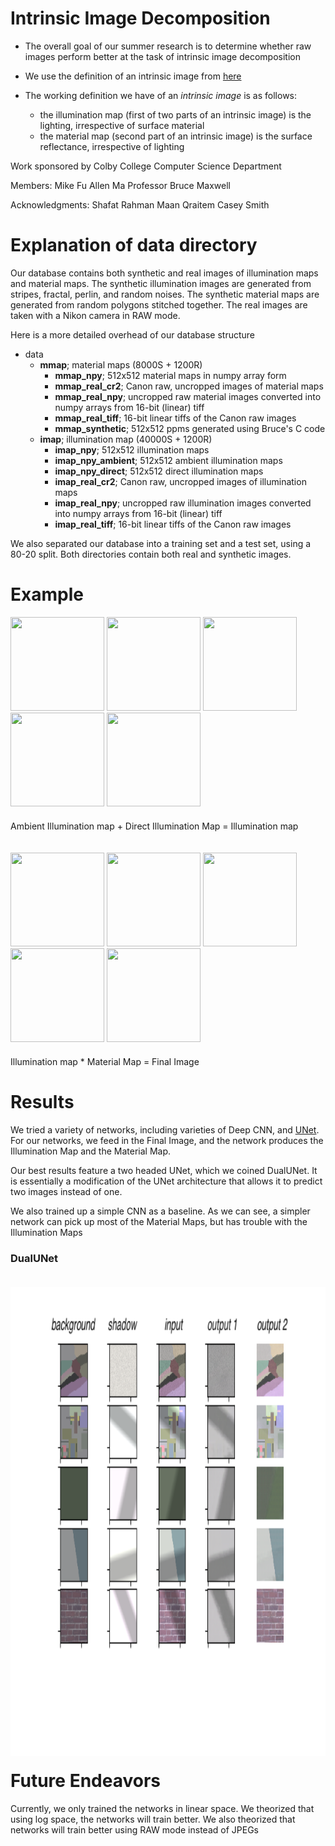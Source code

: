 # Intrinsic Image Decomposition

- The overall goal of our summer research is to determine whether raw images perform better at the task of intrinsic image decomposition

- We use the definition of an intrinsic image from [here](http://www-oldurls.inf.ethz.ch/personal/pomarc/courses/CompPhoto/cpv07.pdf)

- The working definition we have of an *intrinsic image* is as follows:
    - the illumination map (first of two parts of an intrinsic image) is the lighting, irrespective of surface material
    - the material map (second part of an intrinsic image) is the surface reflectance, irrespective of lighting

Work sponsored by Colby College Computer Science Department

Members:
Mike Fu
Allen Ma
Professor Bruce Maxwell

Acknowledgments:
Shafat Rahman
Maan Qraitem
Casey Smith



# Explanation of data directory

Our database contains both synthetic and real images of illumination maps and material maps. The synthetic illumination images are generated from stripes, fractal, perlin, and random noises. The synthetic material maps are generated from random polygons stitched together. The real images are taken with a Nikon camera in RAW mode.

Here is a more detailed overhead of our database structure

* data
    * **mmap**; material maps (8000S + 1200R)
        * **mmap_npy**; 512x512 material maps in numpy array form
        * **mmap_real_cr2**; Canon raw, uncropped images of material maps
        * **mmap_real_npy**; uncropped raw material images converted into numpy arrays from 16-bit (linear) tiff
        * **mmap_real_tiff**; 16-bit linear tiffs of the Canon raw images
        * **mmap_synthetic**; 512x512 ppms generated using Bruce's C code
    * **imap**; illumination map (40000S + 1200R)
        * **imap_npy**; 512x512 illumination maps
        * **imap_npy_ambient**; 512x512 ambient illumination maps
        * **imap_npy_direct**; 512x512 direct illumination maps
        * **imap_real_cr2**; Canon raw, uncropped images of illumination maps
        * **imap_real_npy**; uncropped raw illumination images converted into numpy arrays from 16-bit (linear) tiff
        * **imap_real_tiff**; 16-bit linear tiffs of the Canon raw images

We also separated our database into a training set and a test set, using a 80-20 split. Both directories contain both real and synthetic images.


# Example

<div style="display: block; float: left; margin-bottom: 20px;">
    <img src="./sample_data/imap_png/imap_npy_ambient/train/fractal0.png" width="150" height="150"> 
    <img src="./sample_data/extra/plus.png" width="150" height="150"> 
    <img src="./sample_data/imap_png/imap_npy_direct/train/fractal0.png" width="150" height="150">
    <img src="./sample_data/extra/equals.png" width="150" height="150"> 
    <img src="./sample_data/imap_png/imap_npy/train/fractal0.png" width="150" height="150"> 
<div class="clear"></div>
</div>

Ambient Illumination map + Direct Illumination Map = Illumination map

<div style="display: block; float: left; margin-top: 20px; margin-bottom: 20px;">
    <img src="./sample_data/imap_png/imap_npy/train/fractal0.png" width="150" height="150"> 
    <img src="./sample_data/extra/mult.png" width="150" height="150"> 
    <img src="./sample_data/mmap_png/frame_manyseed0002.png" width="150" height="150">
    <img src="./sample_data/extra/equals.png" width="150" height="150"> 
    <img src="./sample_data/mult_png/mult-fractal0-frame_manyseed0002-3.png" width="150" height="150"> 
<div class="clear"></div>
</div>

Illumination map * Material Map = Final Image

# Results

We tried a variety of networks, including varieties of Deep CNN, and [UNet](https://arxiv.org/pdf/1505.04597.pdf). For our networks, we feed in the Final Image, and the network produces the Illumination  Map and the Material Map.

Our best results feature a two headed UNet, which we coined DualUNet. It is essentially a modification of the UNet architecture that allows it to predict two images instead of one.

We also trained up a simple CNN as a baseline. As we can see, a simpler network can pick up most of the Material Maps, but has trouble with the Illumination Maps

### DualUNet

<div style="display: block; float: left; margin-top: 20px; margin-bottom: 20px;">
<!--     <img src="./sample_data/extra/dualunet1.png" width="250" height="250">  -->
<!--     <img src="./sample_data/extra/dualunet2.png" width="250" height="250">  -->
    <img src="./sample_data/extra/dualunet4.png" width="750" height="750"> 
<div class="clear"></div>
</div>

# Future Endeavors

Currently, we only trained the networks in linear space. We theorized that using log space, the networks will train better. We also theorized that networks will train better using RAW mode instead of JPEGs
